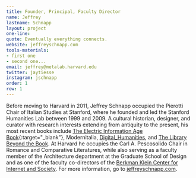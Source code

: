 ```yaml
---
title: Founder, Principal, Faculty Director
name: Jeffrey
lastname: Schnapp
layout: project
one-line: 
quote: Eventually everything connects.
website: jeffreyschnapp.com
tools-materials:
- first one
- second one...
email: jeffrey@metalab.harvard.edu
twitter: jaytiesse
instagram: jschnapp
order: 1
row: 1
---
```


Before moving to Harvard in 2011, Jeffrey Schnapp occupied the Pierotti Chair of Italian Studies at Stanford, where he founded and led the Stanford Humanities Lab between 1999 and 2009. A cultural historian, designer, and curator with research interests extending from antiquity to the present, his most recent books include [The Electric Information Age Book](http://www.projectprojects.com/projects/the_electric_information_age_book){:target="_blank"}, Modernitalia, <a href='https://mitpress.mit.edu/books/digitalhumanities' target='blank'>Digital_Humanities</a>, and <a href='http://www.hup.harvard.edu/catalog.php?isbn=9780674725034' target='blank'>The Library Beyond the Book</a>. At Harvard he occupies the Carl A. Pescosolido Chair in Romance and Comparative Literatures, while also serving as a faculty member of the Architecture department at the Graduate School of Design and as one of the faculty co-directors of the <a href='https://cyber.harvard.edu/' target='blank'>Berkman Klein Center for Internet and Society</a>. For more information, go to <a href='http://jeffreyschnapp.com' target='blank'>jeffreyschnapp.com</a>.